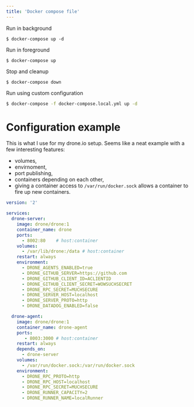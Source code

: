 ```yaml
---
title: 'Docker compose file'
---
```

Run in background
```
$ docker-compose up -d
```

Run in foreground
```
$ docker-compose up
```

Stop and cleanup
```
$ docker-compose down
```

Run using custom configuration
```bash
$ docker-compose -f docker-compose.local.yml up -d
```

# Configuration example

This is what I use for my drone.io setup. Seems like a neat example with a few interesting features:
- volumes,
- envirnoment,
- port publishing,
- containers depending on each other,
- giving a container access to `/var/run/docker.sock` allows a container to fire up new containers.

```yaml
version: '2'

services:
  drone-server:
    image: drone/drone:1
    container_name: drone
    ports:
      - 8002:80    # host:container
    volumes:
      - /var/lib/drone:/data # host:container
    restart: always
    environment:
      - DRONE_AGENTS_ENABLED=true
      - DRONE_GITHUB_SERVER=https://github.com
      - DRONE_GITHUB_CLIENT_ID=ACLIENTID
      - DRONE_GITHUB_CLIENT_SECRET=WOWSUCHSECRET
      - DRONE_RPC_SECRET=MUCHSECURE
      - DRONE_SERVER_HOST=localhost
      - DRONE_SERVER_PROTO=http
      - DRONE_DATADOG_ENABLED=false

  drone-agent:
    image: drone/drone:1
    container_name: drone-agent
    ports:
       - 8003:3000 # host:container
    restart: always
    depends_on:
      - drone-server
    volumes:
      - /var/run/docker.sock:/var/run/docker.sock
    environment:
      - DRONE_RPC_PROTO=http
      - DRONE_RPC_HOST=localhost
      - DRONE_RPC_SECRET=MUCHSECURE
      - DRONE_RUNNER_CAPACITY=2
      - DRONE_RUNNER_NAME=localRunner
```
